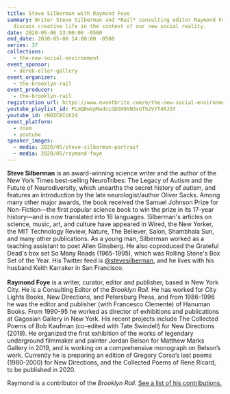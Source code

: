 ```yaml
---
title: Steve Silberman with Raymond Foye
summary: Writer Steve Silberman and *Rail* consulting editor Raymond Foye
  discuss creative life in the context of our new social reality.
date: 2020-05-06 13:00:00 -0500
end_date: 2020-05-06 14:00:00 -0500
series: 37
collections:
  - the-new-social-environment
event_sponsor:
  - derek-eller-gallery
event_organizer:
  - the-brooklyn-rail
event_producer:
  - the-brooklyn-rail
registration_url: https://www.eventbrite.com/e/the-new-social-environment-36-nancy-shaver-sterrett-smith-max-goldfarb-tickets-103921162996
youtube_playlist_id: PLmQDwVpMadcLGDOX9VN3sGTh2VYT4RJGY
youtube_id: rNOICBIiK24
event_platform:
  - zoom
  - youtube
speaker_images:
  - media: 2020/05/steve-silberman-portrait
  - media: 2020/05/raymond-foye
---
```

**Steve Silberman** is an award-winning science writer and the author of the New York Times best-selling NeuroTribes: The Legacy of Autism and the Future of Neurodiversity, which unearths the secret history of autism, and features an introduction by the late neurologist/author Oliver Sacks. Among many other major awards, the book received the Samuel Johnson Prize for Non-Fiction—the first popular science book to win the prize in its 17-year history—and is now translated into 16 languages. Silberman's articles on science, music, art, and culture have appeared in Wired, the New Yorker, the MIT Technology Review, Nature, The Believer, Salon, Shambhala Sun, and many other publications. As a young man, Silberman worked as a teaching assistant to poet Allen Ginsberg. He also coproduced the Grateful Dead's box set So Many Roads (1965-1995), which was Rolling Stone's Box Set of the Year. His Twitter feed is [@stevesilberman](https://twitter.com/stevesilberman), and he lives with his husband Keith Karraker in San Francisco.\
\
**Raymond Foye** is a writer, curator, editor and publisher, based in New York City. He is a Consulting Editor of the *Brooklyn Rail.* He has worked for City Lights Books, New Directions, and Petersburg Press, and from 1986-1996 he was the editor and publisher (with Francesco Clemente) of Hanuman Books. From 1990-95 he worked as director of exhibitions and publications at Gagosian Gallery in New York. His recent projects include The Collected Poems of Bob Kaufman (co-edited with Tate Swindell) for New Directions (2019). He organized the first exhibition of the works of legendary underground filmmaker and painter Jordan Belson for Matthew Marks Gallery in 2019, and is working on a comprehensive monograph on Belson’s work. Currently he is preparing an edition of Gregory Corso’s last poems (1980-2000) for New Directions, and the Collected Poems of Rene Ricard, to be published in 2020.

Raymond is a contributor of the *Brooklyn Rail*. [See a list of his contributions.](https://brooklynrail.org/contributor/raymond-foye)
